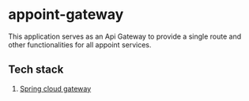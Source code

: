 # appoint-gateway
This application serves as an Api Gateway to provide a single route and other functionalities for all appoint services. 
## Tech stack
1. [Spring cloud gateway](https://spring.io/projects/spring-cloud-gateway)
